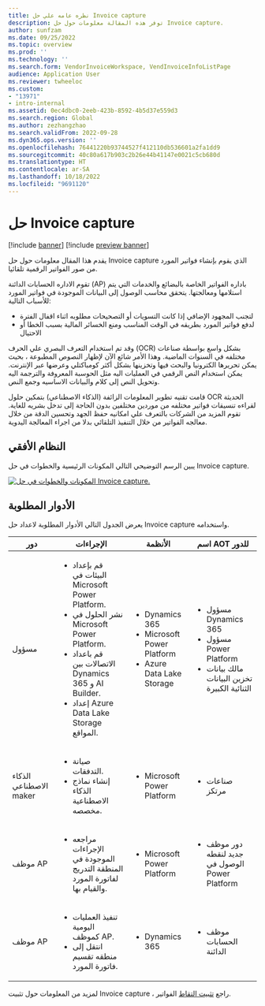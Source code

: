 ```yaml
---
title: نظره عامه علي حل Invoice capture
description: توفر هذه المقالة معلومات حول حل Invoice capture.
author: sunfzam
ms.date: 09/25/2022
ms.topic: overview
ms.prod: ''
ms.technology: ''
ms.search.form: VendorInvoiceWorkspace, VendInvoiceInfoListPage
audience: Application User
ms.reviewer: twheeloc
ms.custom:
- "13971"
- intro-internal
ms.assetid: 0ec4dbc0-2eeb-423b-8592-4b5d37e559d3
ms.search.region: Global
ms.author: zezhangzhao
ms.search.validFrom: 2022-09-28
ms.dyn365.ops.version: ''
ms.openlocfilehash: 76441220b93744527f412110db536601a2fa1dd9
ms.sourcegitcommit: 40c80a617b903c2b26e44b41147e0021c5cb680d
ms.translationtype: HT
ms.contentlocale: ar-SA
ms.lasthandoff: 10/18/2022
ms.locfileid: "9691120"
---
```

# <a name="invoice-capture-solution"></a>حل Invoice capture

[!include [banner](../includes/banner.md)]
[!include [preview banner](../includes/preview-banner.md)]

يقدم هذا المقال معلومات حول حل Invoice capture الذي يقوم بإنشاء فواتير المورد من صور الفواتير الرقمية تلقائيا.

تقوم الاداره الحسابات الدائنة (AP) باداره الفواتير الخاصة بالبضائع والخدمات التي يتم استلامها ومعالجتها. يتحقق محاسب الوصول إلى البيانات الموجودة في فواتير المورد للأسباب التالية:

- لتجنب المجهود الإضافي إذا كانت التسويات أو التصحيحات مطلوبه اثناء اقفال الفترة
- لدفع فواتير المورد بطريقه في الوقت المناسب ومنع الخسائر المالية بسبب الخطا أو الاحتيال

وقد تم استخدام التعرف البصري علي الحرف (OCR) بشكل واسع بواسطة صناعات مختلفه في السنوات الماضية. وهذا الأمر شائع الآن لإظهار النصوص المطبوعة ، بحيث يمكن تحريرها الكترونيا والبحث فيها وتخزينها بشكل أكثر كومباكتلي وعرضها عبر الإنترنت. يمكن استخدام النص الرقمي في العمليات اليه مثل الحوسبة المعروفة والترجمة اليه وتحويل النص إلى كلام والبيانات الاساسيه وجمع النص.

قامت تقنيه تطوير المعلومات الزائفة (الذكاء الاصطناعي) بتمكين حلول OCR الحديثة لقراءه تنسيقات فواتير مختلفه من موردين مختلفين بدون الحاجة إلى تدخل بشريه للغاية. تقوم المزيد من الشركات بالتعرف علي امكانيه حفظ الجهد وتحسين الدقة من خلال معالجه الفواتير من خلال التنفيذ التلقائي بدلا من اجراء المعالجة اليدوية.

## <a name="system-landscape"></a>النظام الأفقي

يبين الرسم التوضيحي التالي المكونات الرئيسية والخطوات في حل Invoice capture.

[![المكونات والخطوات في حل Invoice capture.](./media/Invoice-capture2.png)](./media/Invoice-capture2.png)

## <a name="required-roles"></a>الأدوار المطلوبة

يعرض الجدول التالي الأدوار المطلوبة لاعداد حل Invoice capture واستخدامه.

| دور          | الإجراءات | الأنظمة | اسم AOT للدور |
|---------------|---------|---------|-----------|
| مسؤول | <ul><li>قم بإعداد البيئات في Microsoft Power Platform.</li><li>نشر الحلول في Microsoft Power Platform.</li><li>قم باعداد الاتصالات بين Dynamics 365 و AI Builder.</li><li>إعداد Azure Data Lake Storage المواقع.</li></ul> | <ul><li>Dynamics 365</li><li>Microsoft Power Platform</li><li>Azure Data Lake Storage</li></ul> | <ul><li>مسؤول Dynamics 365</li><li>مسؤول Power Platform</li><li>مالك بيانات تخزين البيانات الثنائية الكبيرة</li></ul> |
| الذكاء الاصطناعي maker      | <ul><li>صيانة التدفقات.</li><li>إنشاء نماذج الذكاء الاصطناعية مخصصه.</li></ul> | <ul><li>Microsoft Power Platform</li></ul> | <ul><li>صناعات مرتكز</li></ul> |
| موظف AP      | <ul><li>مراجعه الإجراءات الموجودة في المنطقة التدريج لفاتورة المورد والقيام بها.</li><ul> | <ul><li>Microsoft Power Platform</li></ul> | <ul><li>دور موظف جديد لنقطه الوصول في Power Platform</li></ul> |
| موظف AP      | <ul><li>تنفيذ العمليات اليومية كموظف AP.</li><li>انتقل إلى منطقه تقسيم فاتورة المورد.</li></ul> | <ul><li>Dynamics 365</li></ul> | <ul><li>موظف الحسابات الدائنة</li></ul> |
  
لمزيد من المعلومات حول تثبيت Invoice capture ، راجع [تثبيت التقاط](../accounts-payable/install-invoice-capture.md) الفواتير.  

